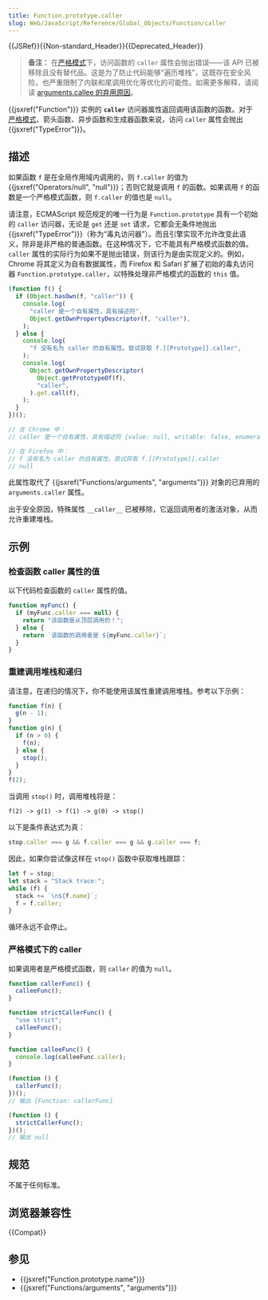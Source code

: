 ```yaml
---
title: Function.prototype.caller
slug: Web/JavaScript/Reference/Global_Objects/Function/caller
---
```


{{JSRef}}{{Non-standard_Header}}{{Deprecated_Header}}

> **备注：** 在[严格模式](/zh-CN/docs/Web/JavaScript/Reference/Strict_mode)下，访问函数的 `caller` 属性会抛出错误——该 API 已被移除且没有替代品。这是为了防止代码能够“遍历堆栈”，这既存在安全风险，也严重限制了内联和尾调用优化等优化的可能性。如需更多解释，请阅读 [arguments.callee 的弃用原因](/zh-CN/docs/Web/JavaScript/Reference/Functions/arguments/callee#描述)。

{{jsxref("Function")}} 实例的 **`caller`** 访问器属性返回调用该函数的函数。对于[严格模式](/zh-CN/docs/Web/JavaScript/Reference/Strict_mode)、箭头函数、异步函数和生成器函数来说，访问 `caller` 属性会抛出 {{jsxref("TypeError")}}。

## 描述

如果函数 `f` 是在全局作用域内调用的，则 `f.caller` 的值为 {{jsxref("Operators/null", "null")}}；否则它就是调用 `f` 的函数。如果调用 `f` 的函数是一个严格模式函数，则 `f.caller` 的值也是 `null`。

请注意，ECMAScript 规范规定的唯一行为是 `Function.prototype` 具有一个初始的 `caller` 访问器，无论是 `get` 还是 `set` 请求，它都会无条件地抛出 {{jsxref("TypeError")}}（称为“毒丸访问器”）。而且引擎实现不允许改变此语义，除非是非严格的普通函数。在这种情况下，它不能具有严格模式函数的值。`caller` 属性的实际行为如果不是抛出错误，则该行为是由实现定义的。例如，Chrome 将其定义为自有数据属性，而 Firefox 和 Safari 扩展了初始的毒丸访问器 `Function.prototype.caller`，以特殊处理非严格模式的函数的 `this` 值。

```js
(function f() {
  if (Object.hasOwn(f, "caller")) {
    console.log(
      "caller 是一个自有属性，具有描述符",
      Object.getOwnPropertyDescriptor(f, "caller"),
    );
  } else {
    console.log(
      "f 没有名为 caller 的自有属性。尝试获取 f.[[Prototype]].caller",
    );
    console.log(
      Object.getOwnPropertyDescriptor(
        Object.getPrototypeOf(f),
        "caller",
      ).get.call(f),
    );
  }
})();

// 在 Chrome 中：
// caller 是一个自有属性，具有描述符 {value: null, writable: false, enumerable: false, configurable: false}

// 在 Firefox 中：
// f 没有名为 caller 的自有属性。尝试获取 f.[[Prototype]].caller
// null
```

此属性取代了 {{jsxref("Functions/arguments", "arguments")}} 对象的已弃用的 `arguments.caller` 属性。

出于安全原因，特殊属性 `__caller__` 已被移除，它返回调用者的激活对象，从而允许重建堆栈。

## 示例

### 检查函数 caller 属性的值

以下代码检查函数的 `caller` 属性的值。

```js
function myFunc() {
  if (myFunc.caller === null) {
    return "该函数是从顶层调用的！";
  } else {
    return `该函数的调用者是 ${myFunc.caller}`;
  }
}
```

### 重建调用堆栈和递归

请注意，在递归的情况下，你不能使用该属性重建调用堆栈。参考以下示例：

```js
function f(n) {
  g(n - 1);
}
function g(n) {
  if (n > 0) {
    f(n);
  } else {
    stop();
  }
}
f(2);
```

当调用 `stop()` 时，调用堆栈将是：

```plain
f(2) -> g(1) -> f(1) -> g(0) -> stop()
```

以下是条件表达式为真：

```js
stop.caller === g && f.caller === g && g.caller === f;
```

因此，如果你尝试像这样在 `stop()` 函数中获取堆栈跟踪：

```js
let f = stop;
let stack = "Stack trace:";
while (f) {
  stack += `\n${f.name}`;
  f = f.caller;
}
```

循环永远不会停止。

### 严格模式下的 caller

如果调用者是严格模式函数，则 `caller` 的值为 `null`。

```js
function callerFunc() {
  calleeFunc();
}

function strictCallerFunc() {
  "use strict";
  calleeFunc();
}

function calleeFunc() {
  console.log(calleeFunc.caller);
}

(function () {
  callerFunc();
})();
// 输出 [Function: callerFunc]

(function () {
  strictCallerFunc();
})();
// 输出 null
```

## 规范

不属于任何标准。

## 浏览器兼容性

{{Compat}}

## 参见

- {{jsxref("Function.prototype.name")}}
- {{jsxref("Functions/arguments", "arguments")}}
